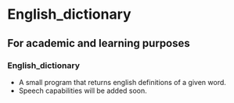# English_dictionary

## For academic and learning purposes

### English_dictionary
- A small program that returns english definitions of a given word.
- Speech capabilities will be added soon.
